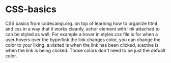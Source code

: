 # CSS-basics
CSS basics from codecamp.org. 
on top of learning how to organize html and css in a way that it works cleanly, achor element with link attached to can be styled as well. 
For example a:hover in styles.css file is for when a user hovers over the hyperlink the link changes color, you can change the color to your liking.
a:visited is when the link has been clicked, a:active is when the link is being clicked. Those colors don't need to be just the defualt color.